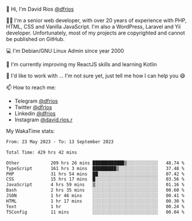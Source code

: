 👋 Hi, I'm David Rios [@dfrios](https://github.com/dfrios)

👨‍💻 I'm a senior web developer, with over 20 years of experience with PHP, HTML, CSS and Vanilla JavaScript. I'm also a WordPress, Laravel and Yii developer. Unfortunately, most of my projects are copyrighted and cannot be published on GitHub.

💻 I'm Debian/GNU Linux Admin since year 2000

🌱 I'm currently improving my ReactJS skills and learning Kotlin

💞️ I'd like to work with ... I'm not sure yet, just tell me how I can help you 😅


📫 How to reach me:
* Telegram [@dfrios](https://t.me/dfrios)
* Twitter [@dfrios](https://twitter.com/dfrios)
* Linkedin [@dfrios](https://linkedin.com/in/dfrios)
* Instagram [@david.rios.r](https://instagram.com/david.rios.r)



My WakaTime stats:
<!--START_SECTION:waka-->

```txt
From: 23 May 2023 - To: 13 September 2023

Total Time: 429 hrs 42 mins

Other            209 hrs 26 mins ████████████▒░░░░░░░░░░░░   48.74 %
TypeScript       161 hrs 3 mins  █████████▒░░░░░░░░░░░░░░░   37.48 %
PHP              31 hrs 54 mins  ██░░░░░░░░░░░░░░░░░░░░░░░   07.42 %
CSS              15 hrs 17 mins  █░░░░░░░░░░░░░░░░░░░░░░░░   03.56 %
JavaScript       4 hrs 59 mins   ▒░░░░░░░░░░░░░░░░░░░░░░░░   01.16 %
Bash             2 hrs 35 mins   ░░░░░░░░░░░░░░░░░░░░░░░░░   00.60 %
JSON             1 hr 46 mins    ░░░░░░░░░░░░░░░░░░░░░░░░░   00.41 %
HTML             1 hr 17 mins    ░░░░░░░░░░░░░░░░░░░░░░░░░   00.30 %
Text             1 hr            ░░░░░░░░░░░░░░░░░░░░░░░░░   00.24 %
TSConfig         11 mins         ░░░░░░░░░░░░░░░░░░░░░░░░░   00.04 %
```

<!--END_SECTION:waka-->
